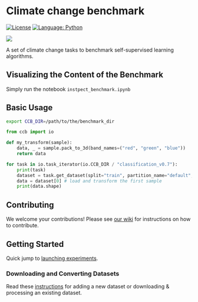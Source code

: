 # Climate change benchmark
[![License](https://img.shields.io/badge/License-Apache%202.0-blue.svg)](https://opensource.org/licenses/Apache-2.0)
[![Language: Python](https://img.shields.io/badge/language-Python%203.7%2B-green?logo=python&logoColor=green)](https://www.python.org)

<img src="https://github.com/ElementAI/climate-change-benchmark/raw/main/banner.png" />

A set of climate change tasks to benchmark self-supervised learning algorithms.


## Visualizing the Content of the Benchmark

Simply run the notebook `instpect_benchmark.ipynb`

## Basic Usage

```bash
export CCB_DIR=/path/to/the/benchmark_dir
```

```python
from ccb import io

def my_transform(sample):
    data, _ = sample.pack_to_3d(band_names=("red", "green", "blue"))
    return data

for task in io.task_iterator(io.CCB_DIR / "classification_v0.7"):
    print(task)
    dataset = task.get_dataset(split="train", partition_name="default", transform=my_transform)
    data = dataset[0] # load and transform the first sample
    print(data.shape)
```

## Contributing

We welcome your contributions! Please see [our wiki](https://github.com/ElementAI/climate-change-benchmark/wiki#instructions-for-contributing) for instructions on how to contribute.

## Getting Started

Quick jump to [launching experiments](https://github.com/ElementAI/climate-change-benchmark/wiki/Running-Experiments-on-EAI-Toolkit).

### Downloading and Converting Datasets

Read these [instructions](https://github.com/ElementAI/climate-change-benchmark/tree/main/ccb/dataset_converters#readme) for adding a new dataset or downloading & processing an existing dataset.
